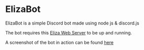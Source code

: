
# ElizaBot

ElizaBot is a simple Discord bot made using node js & discord.js

The bot requires this [Eliza Web Server](https://github.com/chatton/GoAskEliza) to be up and running.

A screenshot of the bot in action can be found [here](https://ibb.co/gxCUyG)
